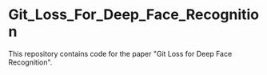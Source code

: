 # Git_Loss_For_Deep_Face_Recognition
This repository contains code for the paper "Git Loss for Deep Face Recognition". 
